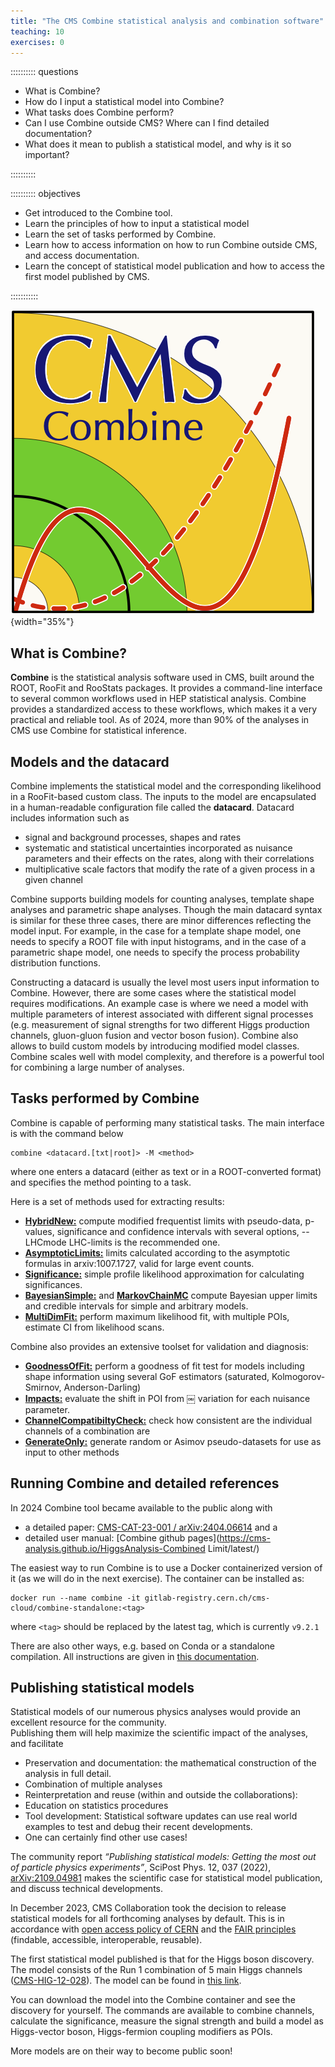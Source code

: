 ```yaml
---
title: "The CMS Combine statistical analysis and combination software"
teaching: 10
exercises: 0
---
```


:::::::::: questions

- What is Combine? 
- How do I input a statistical model into Combine?
- What tasks does Combine perform?
- Can I use Combine outside CMS? Where can I find detailed documentation?
- What does it mean to publish a statistical model, and why is it so important?

::::::::::

:::::::::: objectives

- Get introduced to the Combine tool.
- Learn the principles of how to input a statistical model
- Learn the set of tasks performed by Combine.
- Learn how to access information on how to run Combine outside CMS, and access documentation.
- Learn the concept of statistical model publication and how to access the first model published by CMS.

:::::::::::

![](fig/combinelogo.png){width="35%"}

## What is Combine?

**Combine** is the statistical analysis software used in CMS, built around the ROOT, RooFit and RooStats packages. 
It provides a command-line interface to several common workflows used in HEP statistical analysis. Combine provides a standardized access to these workflows, which makes it a very practical and reliable tool. As of 2024, more than 90% of the analyses in CMS use Combine for statistical inference.  

## Models and the datacard

Combine implements the statistical model and the corresponding likelihood in a RooFit-based custom class.  The inputs to the model are encapsulated in a human-readable configuration file called the **datacard**.
Datacard  includes information such as 

- signal and background processes, shapes and rates
- systematic and statistical uncertainties incorporated as nuisance parameters and their effects on the rates, along with their correlations
- multiplicative scale factors that modify the rate of a given process in a given channel

Combine supports building models for counting analyses, template shape analyses and parametric shape analyses. Though the main datacard syntax is similar for these three cases, there are minor differences reflecting the model input.  For example, in the case for a template shape model, one needs to specify a ROOT file with input histograms, and in the case of a parametric shape model, one needs to specify the process probability distribution functions.

Constructing a datacard is usually the level most users input information to Combine.  However, there are some cases where the statistical model requires modifications.  An example case is where we need a model with multiple parameters of interest associated with different signal processes (e.g. measurement of signal strengths for two different Higgs production channels, gluon-gluon fusion and vector boson fusion). Combine also allows to build custom models by introducing modified model classes.
Combine scales well with model complexity, and therefore is a powerful tool for combining a large number of analyses.


## Tasks performed by Combine

Combine is capable of performing many statistical tasks.  The main interface is with the command below

```
combine <datacard.[txt|root]> -M <method>
```
where one enters a datacard (either as text or in a ROOT-converted format) and specifies the method pointing to a task.

Here is a set of methods used for extracting results:

- [**HybridNew:**](http://cms-analysis.github.io/HiggsAnalysis-CombinedLimit/part3/commonstatsmethods/#computing-limits-with-toys) compute modified frequentist limits with pseudo-data, p-values, significance and confidence intervals with several options, --LHCmode LHC-limits is the recommended one.
- [**AsymptoticLimits:**](http://cms-analysis.github.io/HiggsAnalysis-CombinedLimit/part3/commonstatsmethods/#asymptotic-frequentist-limits) limits calculated according to the asymptotic formulas in arxiv:1007.1727, valid for large event counts.
- [**Significance:**](http://cms-analysis.github.io/HiggsAnalysis-CombinedLimit/part3/commonstatsmethods/#asymptotic-significances) simple profile likelihood approximation for calculating significances.
- [**BayesianSimple:**](http://cms-analysis.github.io/HiggsAnalysis-CombinedLimit/part3/commonstatsmethods/#bayesian-limits-and-credible-regions) and [**MarkovChainMC**](http://cms-analysis.github.io/HiggsAnalysis-CombinedLimit/part3/commonstatsmethods/#computing-the-observed-bayesian-limit-for-arbitrary-models) compute Bayesian upper limits and credible intervals for simple and arbitrary models.
- [**MultiDimFit:**](http://cms-analysis.github.io/HiggsAnalysis-CombinedLimit/part3/commonstatsmethods/#likelihood-fits-and-scans) perform maximum likelihood fit, with multiple POIs, estimate CI from likelihood scans.

Combine also provides an extensive toolset for validation and diagnosis:

- [**GoodnessOfFit:**](https://cms-analysis.github.io/HiggsAnalysis-CombinedLimit/part3/commonstatsmethods/#goodness-of-fit-tests) perform a goodness of fit test for models including shape information using several GoF estimators (saturated, Kolmogorov-Smirnov, Anderson-Darling) 
- [**Impacts:**](https://cms-analysis.github.io/HiggsAnalysis-CombinedLimit/part3/nonstandard/#nuisance-parameter-impacts) evaluate the shift in POI from ￼ variation for each nuisance parameter.
- [**ChannelCompatibiltyCheck:**](http://cms-analysis.github.io/HiggsAnalysis-CombinedLimit/part3/commonstatsmethods/#channel-compatibility) check how consistent are the individual channels of a combination are
- [**GenerateOnly:**](https://cms-analysis.github.io/HiggsAnalysis-CombinedLimit/part3/runningthetool/#generate-only) generate random or Asimov pseudo-datasets for use as input to other methods


## Running Combine and detailed references

In 2024 Combine tool became available to the public along with

- a detailed paper: [CMS-CAT-23-001 / arXiv:2404.06614](https://arxiv.org/abs/2404.06614) and a 
- detailed user manual: [Combine github pages](https://cms-analysis.github.io/HiggsAnalysis-Combined
Limit/latest/)

The easiest way to run Combine is to use a Docker containerized version of it (as we will do in the next exercise).  The container can be installed as:

```
docker run --name combine -it gitlab-registry.cern.ch/cms-cloud/combine-standalone:<tag>
```

where `<tag>` should be replaced by the latest tag, which is currently `v9.2.1`

There are also other ways, e.g. based on Conda or a standalone compilation.  All instructions are given in [this documentation](https://cms-analysis.github.io/HiggsAnalysis-CombinedLimit/latest/#slc6cc7-release-cmssw_8_1_x).

## Publishing statistical models

Statistical models of our numerous physics analyses would provide an excellent resource for the community.  
Publishing them will help maximize the scientific impact of the analyses, and facilitate

- Preservation and documentation: the mathematical construction of the analysis in full detail.
- Combination of multiple analyses
- Reinterpretation and reuse (within and outside the collaborations): 
- Education on statistics procedures
- Tool development: Statistical software updates can use real world examples to test and debug their recent developments.
- One can certainly find other use cases!

The community report _“Publishing statistical models: Getting the most out of particle physics experiments”_, SciPost Phys. 12, 037 (2022), [arXiv:2109.04981](https://arxiv.org/abs/2109.04981) makes the scientific case for statistical model publication, and discuss technical developments.

In December 2023, CMS Collaboration took the decision to release statistical models for all forthcoming analyses by default. This is in accordance with [open access policy of CERN](https://cds.cern.ch/record/2745133) and the [FAIR principles](https://www.go-fair.org/fair-principles/) (findable, accessible, interoperable, reusable). 

The first statistical model published is that for the Higgs boson discovery.  The model consists of the Run 1 combination of 5 main Higgs channels ([CMS-HIG-12-028](https://cms-results.web.cern.ch/cms-results/public-results/publications/HIG-12-028/index.html)). The model can be found in [this link](https://repository.cern/records/c2948-e8875). 

You can download the model into the Combine container and see the discovery for yourself. The commands are available to combine channels, calculate the significance, measure the signal strength and build a model as Higgs-vector boson, Higgs-fermion coupling modifiers as POIs.

More models are on their way to become public soon!

